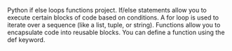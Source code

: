 Python if else loops functions project.
If/else statements allow you to execute certain blocks of code based on conditions.
A for loop is used to iterate over a sequence (like a list, tuple, or string).
Functions allow you to encapsulate code into reusable blocks. You can define a function using the def keyword.
